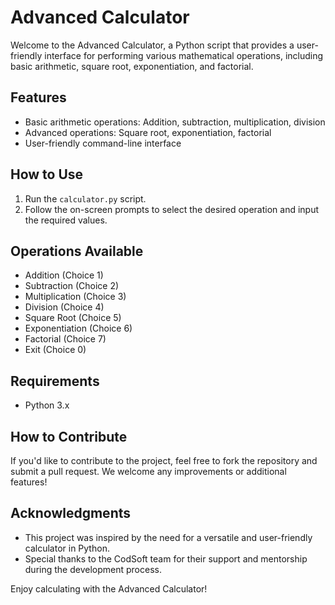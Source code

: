 # Advanced Calculator

Welcome to the Advanced Calculator, a Python script that provides a user-friendly interface for performing various mathematical operations, including basic arithmetic, square root, exponentiation, and factorial.

## Features

- Basic arithmetic operations: Addition, subtraction, multiplication, division
- Advanced operations: Square root, exponentiation, factorial
- User-friendly command-line interface

## How to Use

1. Run the `calculator.py` script.
2. Follow the on-screen prompts to select the desired operation and input the required values.

## Operations Available

- Addition (Choice 1)
- Subtraction (Choice 2)
- Multiplication (Choice 3)
- Division (Choice 4)
- Square Root (Choice 5)
- Exponentiation (Choice 6)
- Factorial (Choice 7)
- Exit (Choice 0)

## Requirements

- Python 3.x

## How to Contribute

If you'd like to contribute to the project, feel free to fork the repository and submit a pull request. We welcome any improvements or additional features!


## Acknowledgments

- This project was inspired by the need for a versatile and user-friendly calculator in Python.
- Special thanks to the CodSoft team for their support and mentorship during the development process.

Enjoy calculating with the Advanced Calculator!
